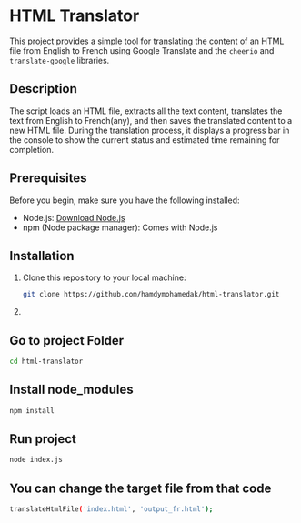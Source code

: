 # HTML Translator

This project provides a simple tool for translating the content of an HTML file from English to French using Google Translate and the `cheerio` and `translate-google` libraries.

## Description

The script loads an HTML file, extracts all the text content, translates the text from English to French(any), and then saves the translated content to a new HTML file. During the translation process, it displays a progress bar in the console to show the current status and estimated time remaining for completion.

## Prerequisites

Before you begin, make sure you have the following installed:

- Node.js: [Download Node.js](https://nodejs.org/)
- npm (Node package manager): Comes with Node.js

## Installation

1. Clone this repository to your local machine:

   ```bash
   git clone https://github.com/hamdymohamedak/html-translator.git
    ```
2.
## Go to project Folder
```bash 
cd html-translator
```
## Install node_modules  
```bash
npm install
```
## Run project
```bash
node index.js
```

## You can change the target file from that code
```bash
translateHtmlFile('index.html', 'output_fr.html');
```

